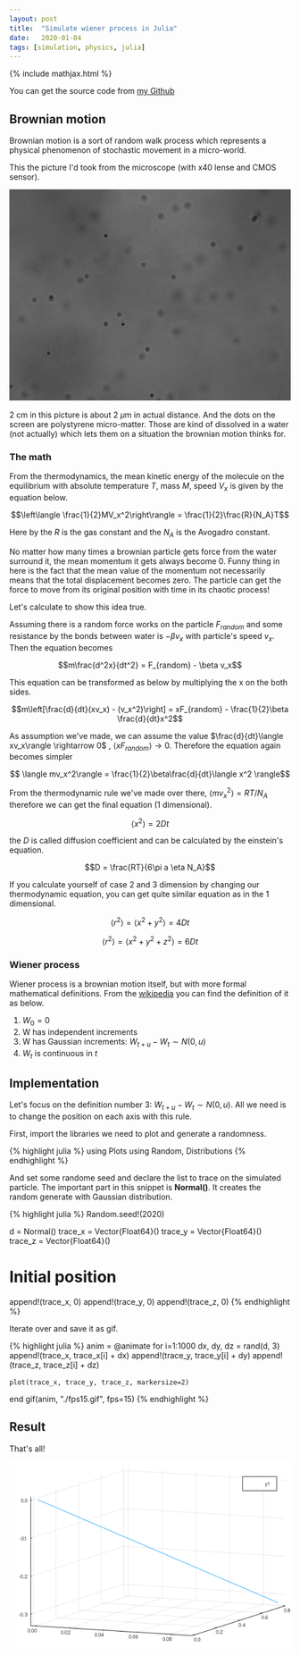 ```yaml
---
layout: post
title:  "Simulate wiener process in Julia"
date:   2020-01-04
tags: [simulation, physics, julia]
---
```


{% include mathjax.html %}

You can get the source code from [my Github](https://github.com/cfr2ak/wiener-process-julia)

## Brownian motion

Brownian motion is a sort of random walk process which represents a physical phenomenon of
stochastic movement in a micro-world.

This the picture I'd took from the microscope (with x40 lense and CMOS sensor).

![Picture of the brownian particle](/assets/brown.jpg)

2 cm in this picture is about 2 $\mu$m in actual distance. And the dots on the screen are 
polystyrene micro-matter. Those are kind of dissolved in a water (not actually) which lets them
on a situation the brownian motion thinks for.

### The math

From the thermodynamics, the mean kinetic energy of the molecule on the equilibrium with
absolute temperature $T$, mass $M$, speed $V_x$ is given by the equation below.

$$\left\langle \frac{1}{2}MV_x^2\right\rangle = \frac{1}{2}\frac{R}{N_A}T$$

Here by the $R$ is the gas constant and the $N_A$ is the Avogadro constant.

No matter how many times a brownian particle gets force from the water
surround it, the mean momentum it gets always become 0. Funny thing in here is 
the fact that the mean value of the momentum not necessarily means that the total displacement
becomes zero. The particle can get the force to move from its original position
with time in its chaotic process!

Let's calculate to show this idea true.

Assuming there is a random force works on the particle $F_{random}$ and some resistance by the 
bonds between water is $-\beta v_x$ with particle's speed $v_x$. Then the equation becomes

$$m\frac{d^2x}{dt^2} = F_{random} - \beta v_x$$

This equation can be transformed as below by multiplying the x on the both sides.

$$m\left[\frac{d}{dt}(xv_x) - (v_x^2)\right] = xF_{random} - \frac{1}{2}\beta \frac{d}{dt}x^2$$

As assumption we've made, we can assume the value $\frac{d}{dt}\langle xv_x\rangle \rightarrow 0$
, $\langle x F_{random}\rangle \rightarrow 0$. Therefore the equation again becomes simpler

$$ \langle mv_x^2\rangle = \frac{1}{2}\beta\frac{d}{dt}\langle x^2 \rangle$$

From the thermodynamic rule we've made over there, $\langle mv_x^2\rangle = RT / N_A$ therefore we can
get the final equation (1 dimensional).

$$ \langle x^2 \rangle = 2Dt $$

the $D$ is called diffusion coefficient and can be calculated by the einstein's equation.

$$D = \frac{RT}{6\pi a \eta N_A}$$

If you calculate yourself of case 2 and 3 dimension by changing our thermodynamic equation, you can get quite
similar equation as in the 1 dimensional.

$$\langle r^2 \rangle = \langle x^2 + y^2 \rangle = 4Dt$$

$$\langle r^2 \rangle = \langle x^2 + y^2 + z^2 \rangle = 6Dt$$

### Wiener process

Wiener process is a brownian motion itself, but with more formal mathematical definitions.
From the [wikipedia](https://en.wikipedia.org/wiki/Wiener_process) you can find the definition of it
as below.

1. $W_0 = 0$
2. W has independent increments
3. W has Gaussian increments: $W_{t+u} - W_t \sim N(0, u)$
4. $W_t$ is continuous in $t$

## Implementation

Let's focus on the definition number 3: $W_{t+u} - W_t \sim N(0, u)$.
All we need is to change the position on each axis with this rule.

First, import the libraries we need to plot and generate a randomness.

{% highlight julia %}
using Plots
using Random, Distributions
{% endhighlight %}

And set some randome seed and declare the list to trace on the simulated particle.
The important part in this snippet is **Normal()**. It creates the random generate with
Gaussian distribution.

{% highlight julia %}
Random.seed!(2020)

d = Normal()
trace_x = Vector{Float64}()
trace_y = Vector{Float64}()
trace_z = Vector{Float64}()

# Initial position
append!(trace_x, 0)
append!(trace_y, 0)
append!(trace_z, 0)
{% endhighlight %}

Iterate over and save it as gif.

{% highlight julia %}
anim = @animate for i=1:1000
    dx, dy, dz = rand(d, 3)
    append!(trace_x, trace_x[i] + dx)
    append!(trace_y, trace_y[i] + dy)
    append!(trace_z, trace_z[i] + dz)

    plot(trace_x, trace_y, trace_z, markersize=2)
end
gif(anim, "./fps15.gif", fps=15)
{% endhighlight %}

## Result

That's all!

![Animation of the simulation](/assets/fps15.gif)